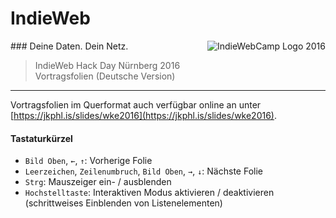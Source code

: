 # IndieWeb
<img src="https://cdn.rawgit.com/jkphl/indieweb-talk/master/public/img/indiewebcamp.svg" alt="IndieWebCamp Logo 2016" align="right"/>
### Deine Daten. Dein Netz.

> IndieWeb Hack Day Nürnberg 2016<br/>
> Vortragsfolien (Deutsche Version)

___

Vortragsfolien im Querformat auch verfügbar online an unter [https://jkphl.is/slides/wke2016](https://jkphl.is/slides/wke2016).

#### Tastaturkürzel

* `Bild Oben`, `←`, `↑`: Vorherige Folie
* `Leerzeichen`, `Zeilenumbruch`, `Bild Oben`, `→`, `↓`: Nächste Folie
* `Strg`: Mauszeiger ein- / ausblenden
* `Hochstelltaste`: Interaktiven Modus aktivieren / deaktivieren (schrittweises Einblenden von Listenelementen)
